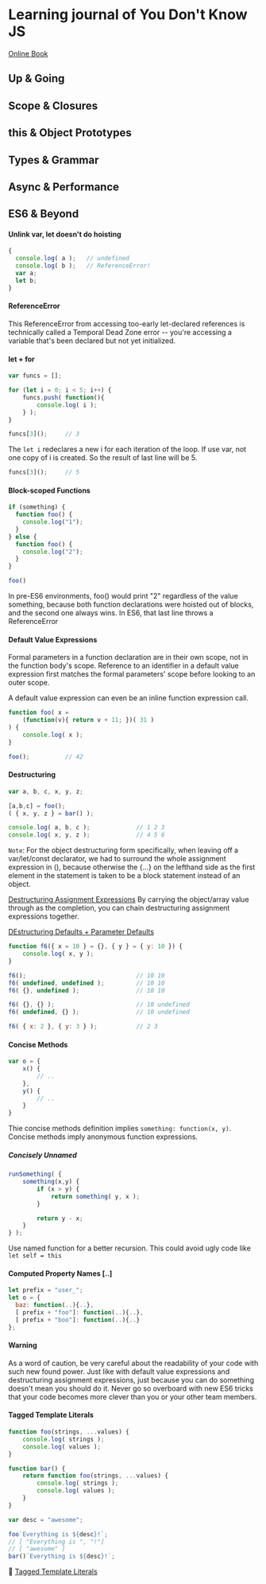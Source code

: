 # Learning journal of You Don't Know JS
[Online Book](https://github.com/getify/You-Dont-Know-JS)

## Up & Going

## Scope & Closures

## this & Object Prototypes

## Types & Grammar

## Async & Performance

## ES6 & Beyond
#### Unlink var, let doesn't do hoisting
```javascript
{
  console.log( a );   // undefined
  console.log( b );   // ReferenceError!
  var a;
  let b;
}
```
#### ReferenceError
This ReferenceError from accessing too-early let-declared references is technically called a Temporal Dead Zone error -- you're accessing a variable that's been declared but not yet initialized.

#### let + for
```javascript
var funcs = [];

for (let i = 0; i < 5; i++) {
    funcs.push( function(){
        console.log( i );
    } );
}

funcs[3]();     // 3
```
The `let i` redeclares a new i for each iteration of the loop. If use var, not one copy of i is created. So the result of last line will be 5.
```javascript
funcs[3]();     // 5
```

#### Block-scoped Functions
```javascript
if (something) {
  function foo() {
    console.log("1");
  }
} else {
  function foo() {
    console.log("2");
  }
}

foo()
```
In pre-ES6 environments, foo() would print "2" regardless of the value something, because both function declarations were hoisted out of blocks, and the second one always wins.
In ES6, that last line throws a ReferenceError

#### Default Value Expressions
Formal parameters in a function declaration are in their own scope, not in the function body's scope. Reference to an identifier in a default value expression first matches the formal parameters' scope before looking to an outer scope.

A default value expression can even be an inline function expression call.

```javascript
function foo( x =
    (function(v){ return v + 11; })( 31 )
) {
    console.log( x );
}

foo();          // 42
```

#### Destructuring
```javascript
var a, b, c, x, y, z;

[a,b,c] = foo();
( { x, y, z } = bar() );

console.log( a, b, c );             // 1 2 3
console.log( x, y, z );             // 4 5 6
```

`Note`: For the object destructuring form specifically, when leaving off a var/let/const declarator, we had to surround the whole assignment expression in (), because otherwise the  {...} on the lefthand side as the first element in the statement is taken to be a block statement instead of an object.

[Destructuring Assignment Expressions](https://github.com/getify/You-Dont-Know-JS/blob/master/es6%20&%20beyond/ch2.md#destructuring-assignment-expressions)
By carrying the object/array value through as the completion, you can chain destructuring assignment expressions together.

[DEstructuring Defaults + Parameter Defaults](https://github.com/getify/You-Dont-Know-JS/blob/master/es6%20&%20beyond/ch2.md#destructuring-defaults--parameter-defaults)

```javascript
function f6({ x = 10 } = {}, { y } = { y: 10 }) {
    console.log( x, y );
}

f6();                               // 10 10
f6( undefined, undefined );         // 10 10
f6( {}, undefined );                // 10 10

f6( {}, {} );                       // 10 undefined
f6( undefined, {} );                // 10 undefined

f6( { x: 2 }, { y: 3 } );           // 2 3
```

#### Concise Methods
```javascript
var o = {
    x() {
        // ..
    },
    y() {
        // ..
    }
}
```
Thie concise methods definition implies `something: function(x, y)`. Concise methods imply anonymous function expressions.

##### Concisely Unnamed
```javascript
runSomething( {
    something(x,y) {
        if (x > y) {
            return something( y, x );
        }

        return y - x;
    }
} );
```
Use named function for a better recursion. This could avoid ugly code like `let self = this`

#### Computed Property Names [..]
```javascript
let prefix = "user_";
let o = {
  baz: function(..){..},
  [ prefix + "foo"]: function(..){..},
  [ prefix + "boo"]: function(..){..}
};
```

#### Warning
As a word of caution, be very careful about the readability of your code with such new found power. Just like with default value expressions and destructuring assignment expressions, just because you can do something doesn't mean you should do it. Never go so overboard with new ES6 tricks that your code becomes more clever than you or your other team members.

#### Tagged Template Literals
```javascript
function foo(strings, ...values) {
    console.log( strings );
    console.log( values );
}

function bar() {
    return function foo(strings, ...values) {
        console.log( strings );
        console.log( values );
    }
}

var desc = "awesome";

foo`Everything is ${desc}!`;
// [ "Everything is ", "!"]
// [ "awesome" ]
bar()`Everything is ${desc}!`;
```

:bookmark:
[Tagged Template Literals](https://github.com/getify/You-Dont-Know-JS/blob/master/es6%20&%20beyond/ch2.md#tagged-template-literals)
